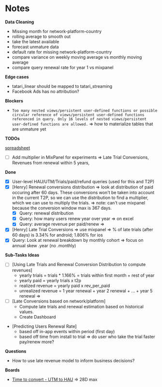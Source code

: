 # Notes

**Data Cleaning**
- Missing month for network-platform-country
- rolling average to smooth out
- take the latest available
- forecast unmature data
- default rate for missing network-platform-country
- compare variance on weekly moving average vs monthly moving average
- compare query renewal rate for year 1 vs mixpanel

**Edge cases**
- tatari_linear should be mapped to tatari_streaming
- Facebook Ads has no attribution?


**Blockers**
- `Too many nested views/persistent user-defined functions or possible circular reference of views/persistent user-defined functions referenced in query. Only 16 levels of nested views/persistent user-defined functions are allowed.` => how to materialize
  tables that are unmature yet

**TODOs**

[spreadsheet](https://docs.google.com/spreadsheets/d/1VNfA5q5SdOfmZ4EPrr8H9BdEB1UZA6sa2dQinBUp_oE/edit?gid=0#gid=0)

- [ ] Add multiplier in MixPanel for experiments => Late Trial Conversions, Revenues from renewal within 5 years,


**Done**

- [X] User-level HAU/UTM/Trials/paid/refund queries (used for this and T2P)
- [X] [Henry] Renewal conversions distribution => look at distribution
      of paid occuring after 60 days. These conversions won't be taken into
      account in the current T2P, so we can use the distribution to find a
      multiplier, which we can use to multiply the trials. => note: can't use
      mixpanel because the conversion window max is 367 days.
    - [X] Query: renewal distribution
    - [X] Query: how many users renew year over year => on excel
    - [X] Query: average revenue per paid/renew =>
- [X] [Henry] Late Trial Conversions => use mixpanel => % of late trials (after 60 days) is 3.34% for android; 1.806% for ios
- [X] Query: Look at renewal breakdown by monthly cohort => focus on annual skew .year (no .monthly)

**Sub-Tasks Ideas**

- [ ] [Using Late Trials and Renewal Conversion Distribution to compute revenues]
    * yearly trials = trials * 1.166% = trials within first month + rest of year
    * yearly paid = yearly trials x t2p
    * realized revenue = yearly paid x rev_per_paid
    * unrealized revenue = 1 year renewal + year 2 renewal + ... + year 5 renewal =>
- [ ] [Late Conversions based on network/platform]
    * Compute late trials and renewal estimation based on historical values.
    * Create Dashboard
- [Predicting Users Renewal Rate]
    * based off in-app events within period (first day)
    * based off time from install to trial => do user who take the trial faster pay/renew more?



**Questions**

- How to use late revenue model to inform business decisions?


**Boards**

- [Time to convert - UTM to HAU](https://mixpanel.com/s/1EV85S) => 28D max
